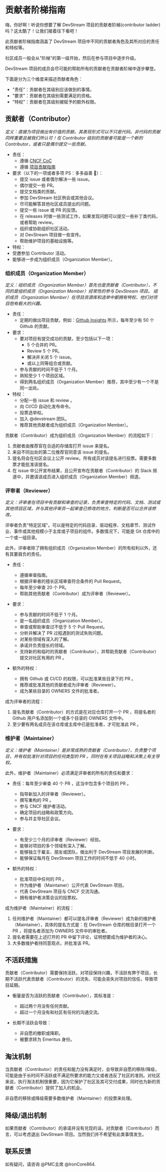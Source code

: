 # 贡献者阶梯指南
嗨，你好啊！听说你想要了解 DevStream 项目的贡献者阶梯(contributor ladder) 吗？这太酷了！让我们接着往下看吧！

此贡献者阶梯指南涵盖了 DevStream 项目中不同的贡献者角色及其所对应的责任和特权等。

社区成员一般会从"阶梯"的第一级开始，然后在参与项目中逐步升级。

DevStream 项目的成员会尽可能的帮助所有的贡献者在贡献者阶梯中逐步攀登。

下面是分为三个维度来描述贡献者角色：
- "责任"：贡献者在其级别应该做到的事情。
- "要求"：贡献者在其级别需要满足的资格。
- "特权"：贡献者在其级别被赋予的额外权限。

## 贡献者（Contributor）
_定义：直接为项目做出有价值的贡献。其表现形式可以不只是代码。非代码的贡献同样重要且被我们所认可！在 Contributor 级别的贡献者可能是一个新的 Contributor，或者只是偶尔提交一些贡献。_

- 责任：
  - 遵循 [CNCF CoC](https://github.com/cncf/foundation/blob/main/code-of-conduct.md)
  - 遵循 [项目贡献指南](https://github.com/devstream-io/devstream/blob/main/docs/contributing_guide.zh.md)
- 要求（以下的一项或者多项 PS：多多益善 💖）：
  - 提交 issue 或者偶尔解决一些 issue。
  - 偶尔提交一些 PR。
  - 提交文档类的贡献。
  - 参加 DevStream 社区例会或其他会议。
  - 尽可能解答其他社区成员提出的问题。
  - 提交一些 issue 或 PR 的反馈。
  - 在 releases 时做一些测试工作，如果发现问题可以提交一些补丁类代码，或者帮助 review。
  - 组织或协助组织社区活动。
  - 对 DevStream 项目做一些宣传。
  - 帮助维护项目的基础设施等。
- 特权：
- 受邀参加 Contributor 活动。
- 能够进一步成为组织成员（Organization Member）。

### 组织成员（Organization Member）
_定义：组织成员（Organization Member）首先也是贡献者（Contributor），不同的是组织成员（Organization Member）经常性的参与 DevStream 项目。
组织成员（Organization Member）在项目资源库和选举中都拥有特权，他们对项目抱有极大的兴趣。_

- 责任：
  - 定期的做出项目贡献，例如：[Github Insights](https://github.com/devstream-io/devstream/pulse) 所示，每年至少有 50 个 Github 的贡献。
- 要求：
  - 要对项目有提交成功的贡献，至少包括以下一项：
    - 5 个合并的 PR。
    - Review 5 个 PR。
    - 解决并关闭 5 个 issue。
    - 或以上同等组合或贡献。
  - 参与贡献的时间不低于 1 个月。
  - 熟知至少 1 个项目区域。
  - 得到两名组织成员（Organization Member）推荐，其中至少有一个不是同一出处。
- 特权：
  - 分配一些 issue 和 review 。
  - 向 CI/CD 自动化发布命令。
  - 投票选举权。
  - 加入 @devstream 团队。
  - 推荐其他贡献者成为组织成员（Organization Member）。

贡献者（Contributor）成为组织成员（Organization Member）的流程如下：
1. 贡献者由推荐官在合适的存储库打开 issue 来提名。
2. 来自不同出处的第二位推荐官同意该 issue 的提名。
3. 提名将会在社区会议上公开 review。所有成员对该提名进行投票。需要多数票才能批准该提名。
4. 在 issue 中公开宣布结果，且公开宣布在贡献者（Contributor）的 Slack 频道中，并邀请该成员进入组织成员（Organization Member）频道。

### 评审者（Reviewer）
_定义：评审者在项目中有贡献和审查的记录，负责审查特定的代码、文档、测试或其他项目区域，并与其他评审员一起审查已修改的地方，判断是否可以合并该修改。_

评审者负责"特定区域"。可以是特定的代码目录、驱动程序、文档章节、测试作业、事件或其他规模小于主库或子项目的组件。多数情况下，可能是 Git 仓库中的一个或一组目录。

此外，评审者除了拥有组织成员（Organization Member）的所有权利以外，还有其要肩负的责任。

- 责任：
  - 遵循审查指南。
  - 根据评审者的擅长区域审查符合条件的 Pull Request。
  - 每年至少审查 20 个 PR。
  - 帮助其他贡献者（Contributor）成为评审者（Reviewer）。

- 要求：
  - 参与贡献的时间不低于 1 个月。
  - 是一名组织成员（Organization Member）。
  - 审查或帮助审查过不低于 5 个 Pull Request。
  - 分析并解决了 PR 过程遇到的测试失败问题。
  - 对某些领域有深入的了解。
  - 承诺并负责擅长的领域。
  - 支持新的和临时的贡献者（Contributor），并帮助贡献者（Contributor）提交对社区有用的 PR 。

- 额外的特权：
  - 拥有 Github 或 CI/CD 的权限，可以批准某些目录下的 PR 。
  - 推荐或批准其他的贡献者成为评审者（Reviewer）。
  - 成为某些目录的 OWNERS 文件的批准者。

成为评审者的流程：
1. 提名贡献者（Contributor）的方式是在对应仓库打开一个 PR ，将提名者的 Github 用户名添加到一个或多个目录的 OWNERS 文件中。
2. 至少要有两名成员在该仓库或主库中已是批准者，才可批准此 PR 。

### 维护者（Maintainer）
_定义：维护者（Maintainer）是非常成熟的贡献者（Contributor），负责整个项目，并有权批准针对项目的任何类型的 PR 。同时在有关项目战略和决策上有主导权。_

此外，维护者（Maintainer）必须满足评审者的所有的责任和要求：
- 责任：每年至少审查 40 个 PR ，这当中包含多个项目的 PR 。
  - 指导新加入的评审者（Reviewer）。
  - 撰写重构的 PR 。
  - 参与 CNCF 维护者活动。
  - 确定项目的战略和政策方向。
  - 参与并主导社区会议。

- 要求：
  - 有至少三个月的评审者（Reviewer）经验。
  - 能够对项目的多个领域有深入了解。
  - 能够独立于雇主、朋友或团队，做出利于 DevStream 项目发展的判断。
  - 能够保证每月在 DevStream 项目工作的时间不低于 40 小时。

- 额外的特权：
  - 批准项目中任何的 PR 。
  - 作为维护者（Maintainer）公开代表 DevStream 项目。
  - 代表 DevStream 项目与 CNCF 交流沟通。
  - 拥有维护者决策会议的投票权。

成为维护者（Maintainer）的流程：
1. 任何维护者（Maintainer）都可以提名评审者（Reviewer）成为新的维护者（Maintainer），具体的提名方式是：在 DevStream 仓库的根目录打开一个 PR ，将提名者添加为 OWNERS 文件中的审批者。
2. 提名者需要在上述打开的 PR 中留下评论，证明想要成为维护者的决心。
3. 大多数维护者持同意观点，并批准该 PR。

## 不活跃措施
贡献者（Contributor）需要保持活跃，对项目保持兴趣，不活跃有弊于项目，长期不活跃代表贡献者（Contributor）的流失、可能会丧失对项目的信任，导致项目延期。

- 衡量是否为活跃的贡献者（Contributor），其标准是：
  - 超过两个月没有任何贡献。
  - 超过一个月没有和社区有任何的沟通交流。

- 长期不活跃会导致：
  - 非自愿的撤职或降职。
  - 被要求转为 Emeritus 身份。

## 淘汰机制
当贡献者（Contributor）的责任和能力没有满足时，会导致非自愿的移除/降级，可能是由于长时间不活跃或不满足所要求的能力又或者违反了社区的准则。对社区来说，执行淘汰机制很重要，因为它保护了社区及其可交付成果，同时也为新的贡献者（Contributor）提供了加入的机会。

非自愿的移除或降级需要多数维护者（Maintainer）的投票来处理。

## 降级/退出机制
如果贡献者（Contributor）的承诺并没有兑现的话，对贡献者（Contributor）而言，可以考虑退出 DevStream 项目。当然我们并不希望有此类事情发生。

## 联系反馈
如有疑问，请咨询 @PMC主席 @IronCore864.

